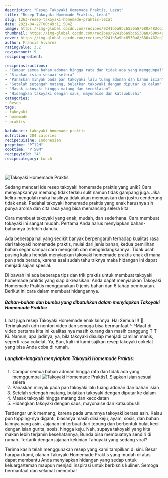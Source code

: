 ```yaml
---
description: "Resep Takoyaki Homemade Praktis, Lezat"
title: "Resep Takoyaki Homemade Praktis, Lezat"
slug: 1263-resep-takoyaki-homemade-praktis-lezat
date: 2021-04-27T00:49:11.584Z
image: https://img-global.cpcdn.com/recipes/9241b5a9bc6530a8/680x482cq70/takoyaki-homemade-praktis-foto-resep-utama.jpg
thumbnail: https://img-global.cpcdn.com/recipes/9241b5a9bc6530a8/680x482cq70/takoyaki-homemade-praktis-foto-resep-utama.jpg
cover: https://img-global.cpcdn.com/recipes/9241b5a9bc6530a8/680x482cq70/takoyaki-homemade-praktis-foto-resep-utama.jpg
author: Francis Alvarez
ratingvalue: 3.2
reviewcount: 9
recipeingredient:

recipeinstructions:
- "Campur semua bahan adonan hingga rata dan tidak ada yang memggumpal"
- "Siapkan isian sesuai selera"
- "Panaskan minyak pada pan takoyaki lalu tuang adonan dan bahan isian"
- "Setelah setengah matang, bulatkan takoyaki dengan diputar ke dalam"
- "Masak takoyaki hingga matang dan kecoklatan"
- "Hidangkan takoyaki dengan saus, mayonaise dan katsuobushi"
categories:
- Resep
tags:
- takoyaki
- homemade
- praktis

katakunci: takoyaki homemade praktis 
nutrition: 284 calories
recipecuisine: Indonesian
preptime: "PT12M"
cooktime: "PT58M"
recipeyield: "4"
recipecategory: Lunch

---
```



![Takoyaki Homemade Praktis](https://img-global.cpcdn.com/recipes/9241b5a9bc6530a8/680x482cq70/takoyaki-homemade-praktis-foto-resep-utama.jpg)

Sedang mencari ide resep takoyaki homemade praktis yang unik? Cara menyiapkannya memang tidak terlalu sulit namun tidak gampang juga. Jika keliru mengolah maka hasilnya tidak akan memuaskan dan justru cenderung tidak enak. Padahal takoyaki homemade praktis yang enak harusnya sih punya aroma dan cita rasa yang bisa memancing selera kita.

Cara membuat takoyaki yang enak, mudah, dan sederhana. Cara membuat tokayaki ini sangat mudah. Pertama Anda harus menyiapkan bahan-bahannya terlebih dahulu.

Ada beberapa hal yang sedikit banyak berpengaruh terhadap kualitas rasa dari takoyaki homemade praktis, mulai dari jenis bahan, kedua pemilihan bahan segar sampai cara mengolah dan menghidangkannya. Tidak usah pusing kalau hendak menyiapkan takoyaki homemade praktis enak di mana pun anda berada, karena asal sudah tahu triknya maka hidangan ini dapat menjadi sajian spesial.


Di bawah ini ada beberapa tips dan trik praktis untuk membuat takoyaki homemade praktis yang siap dikreasikan. Anda dapat menyiapkan Takoyaki Homemade Praktis menggunakan 0 jenis bahan dan 6 tahap pembuatan. Berikut ini cara dalam membuat hidangannya.

<!--inarticleads1-->

##### Bahan-bahan dan bumbu yang dibutuhkan dalam menyiapkan Takoyaki Homemade Praktis:



Lihat juga resep Takoyaki Homemade enak lainnya. Hai Semua !!! 🥰Terimakasih udh nonton video dan semoga bisa bermanfaat ^-^Maaf di video pertama kita ini kualitas nya masih kurang dan masih canggung T-T Ki. Namun, apa jadinya, ya, bila takoyaki disulap menjadi camilan manis, seperti rasa cokelat. Ya, Bun, kali ini kami sajikan resep takoyaki cokelat yang bisa Anda coba di rumah. 

<!--inarticleads2-->

##### Langkah-langkah menyiapkan Takoyaki Homemade Praktis:

1. Campur semua bahan adonan hingga rata dan tidak ada yang memggumpal
<img src="//assets-global.cpcdn.com/assets/icons/button_play-2c75c40dde080a61004c1f40b05d8f140eaff45d7e9e6481dc71c63d2e7c4909.png" alt="Takoyaki Homemade Praktis">1. Siapkan isian sesuai selera
1. Panaskan minyak pada pan takoyaki lalu tuang adonan dan bahan isian
1. Setelah setengah matang, bulatkan takoyaki dengan diputar ke dalam
1. Masak takoyaki hingga matang dan kecoklatan
1. Hidangkan takoyaki dengan saus, mayonaise dan katsuobushi


Terdengar unik memang, karena pada umumnya takoyaki berasa asin. Kalau pun topping-nya diganti, biasanya masih diisi keju, ayam, sosis, dan bahan lainnya yang asin. Jajanan ini terbuat dari tepung dan berbentuk bulat kecil dengan isian gurita, sosis, hingga keju. Nah, supaya takoyaki yang kita makan lebih terjamin kesehatannya, Bunda bisa membuatnya sendiri di rumah. Tertarik dengan jajanan kekinian Tahuyaki yang sedang viral? 

Terima kasih telah menggunakan resep yang kami tampilkan di sini. Besar harapan kami, olahan Takoyaki Homemade Praktis yang mudah di atas dapat membantu Anda menyiapkan hidangan yang sedap untuk keluarga/teman maupun menjadi inspirasi untuk berbisnis kuliner. Semoga bermanfaat dan selamat mencoba!
